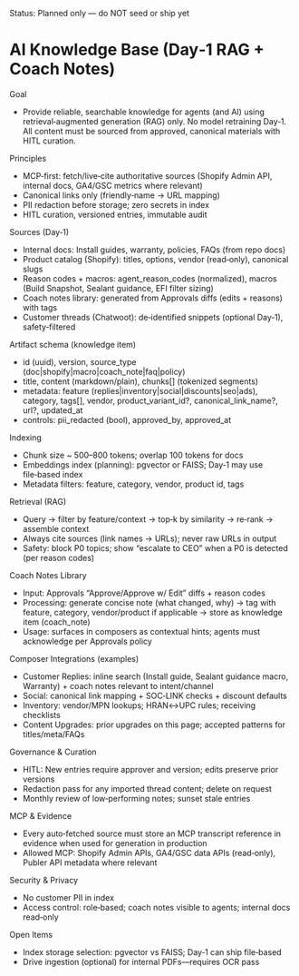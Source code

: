 Status: Planned only — do NOT seed or ship yet

# AI Knowledge Base (Day‑1 RAG + Coach Notes)

Goal

- Provide reliable, searchable knowledge for agents (and AI) using retrieval‑augmented generation (RAG) only. No model retraining Day‑1. All content must be sourced from approved, canonical materials with HITL curation.

Principles

- MCP‑first: fetch/live‑cite authoritative sources (Shopify Admin API, internal docs, GA4/GSC metrics where relevant)
- Canonical links only (friendly‑name → URL mapping)
- PII redaction before storage; zero secrets in index
- HITL curation, versioned entries, immutable audit

Sources (Day‑1)

- Internal docs: Install guides, warranty, policies, FAQs (from repo docs)
- Product catalog (Shopify): titles, options, vendor (read‑only), canonical slugs
- Reason codes + macros: agent_reason_codes (normalized), macros (Build Snapshot, Sealant guidance, EFI filter sizing)
- Coach notes library: generated from Approvals diffs (edits + reasons) with tags
- Customer threads (Chatwoot): de‑identified snippets (optional Day‑1), safety‑filtered

Artifact schema (knowledge item)

- id (uuid), version, source_type (doc|shopify|macro|coach_note|faq|policy)
- title, content (markdown/plain), chunks[] (tokenized segments)
- metadata: feature (replies|inventory|social|discounts|seo|ads), category, tags[], vendor, product_variant_id?, canonical_link_name?, url?, updated_at
- controls: pii_redacted (bool), approved_by, approved_at

Indexing

- Chunk size ~ 500–800 tokens; overlap 100 tokens for docs
- Embeddings index (planning): pgvector or FAISS; Day‑1 may use file‑based index
- Metadata filters: feature, category, vendor, product id, tags

Retrieval (RAG)

- Query → filter by feature/context → top‑k by similarity → re‑rank → assemble context
- Always cite sources (link names → URLs); never raw URLs in output
- Safety: block P0 topics; show “escalate to CEO” when a P0 is detected (per reason codes)

Coach Notes Library

- Input: Approvals “Approve/Approve w/ Edit” diffs + reason codes
- Processing: generate concise note (what changed, why) → tag with feature, category, vendor/product if applicable → store as knowledge item (coach_note)
- Usage: surfaces in composers as contextual hints; agents must acknowledge per Approvals policy

Composer Integrations (examples)

- Customer Replies: inline search (Install guide, Sealant guidance macro, Warranty) + coach notes relevant to intent/channel
- Social: canonical link mapping + SOC‑LINK checks + discount defaults
- Inventory: vendor/MPN lookups; HRAN↔UPC rules; receiving checklists
- Content Upgrades: prior upgrades on this page; accepted patterns for titles/meta/FAQs

Governance & Curation

- HITL: New entries require approver and version; edits preserve prior versions
- Redaction pass for any imported thread content; delete on request
- Monthly review of low‑performing notes; sunset stale entries

MCP & Evidence

- Every auto‑fetched source must store an MCP transcript reference in evidence when used for generation in production
- Allowed MCP: Shopify Admin APIs, GA4/GSC data APIs (read‑only), Publer API metadata where relevant

Security & Privacy

- No customer PII in index
- Access control: role‑based; coach notes visible to agents; internal docs read‑only

Open Items

- Index storage selection: pgvector vs FAISS; Day‑1 can ship file‑based
- Drive ingestion (optional) for internal PDFs—requires OCR pass
